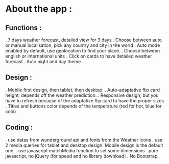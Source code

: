 # About the app :

## Functions :
. 7 days weather forecast, detailed view for 3 days
. Choose between auto or manual localisation, pick any country and city in the world
. Auto mode enabled by default, use geolocation to find your place.
. Choose between english or international units
. Click on cards to have detailed weather forecast
. Auto night and day theme

## Design :
. Mobile first design, then tablet, then desktop.
. Auto-adaptative flip card height, depends off the weather prediction.
. Responsive design, but you have to refresh because of the adaptative flip card to have the proper sizes
. Titles and buttons color depends of the temperature (red for hot, blue for cold)

## Coding :
. use datas from wunderground api and fonts from the Weather Icons
. use 2 media queries for tablet and desktop design. Mobile design is the default one.
. use javascript matchMedia function to set some dimensions
. pure javascript, no jQuery (for speed and no library download)
. No Bootstrap.
